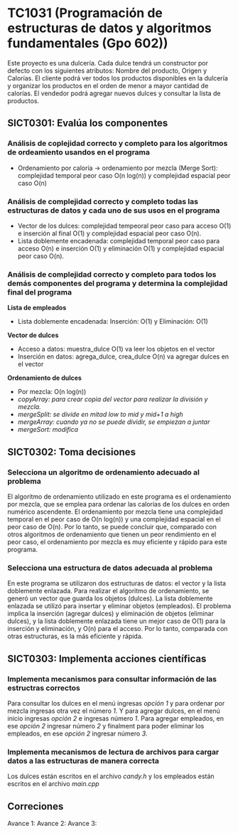# TC1031 (Programación de estructuras de datos y algoritmos fundamentales (Gpo 602))
Este proyecto es una dulcería. Cada dulce tendrá un constructor por defecto con los siguientes atributos: Nombre del producto, Origen y Calorías. El cliente podrá ver todos los productos disponibles en la dulcería y organizar los productos en el orden de menor a mayor cantidad de calorías. El vendedor podrá agregar nuevos dulces y consultar la lista de productos.

## SICT0301: Evalúa los componentes
### Análisis de coplejidad correcto y completo para los algoritmos de ordeamiento usandos en el programa
- Ordenamiento por caloría -> ordenamiento por mezcla (Merge Sort): complejidad temporal peor caso O(n log(n)) y complejidad espacial peor caso O(n)

### Análisis de complejidad correcto y completo todas las estructuras de datos y cada uno de sus usos en el programa
- Vector de los dulces: complejidad tempeoral peor caso para acceso O(1) e inserción al final O(1) y complejidad espacial peor caso O(n).
- Lista doblemente encadenada: complejidad temporal peor caso para acceso O(n) e inserción O(1) y eliminación O(1) y complejidad espacial peor caso O(n).

### Análisis de complejidad correcto y completo para todos los demás componentes del programa y determina la complejidad final del programa
**Lista de empleados** 
- Lista doblemente encadenada: Inserción: O(1) y Eliminación: O(1)

**Vector de dulces**
- Acceso a datos: muestra_dulce O(1) va leer los objetos en el vector
- Inserción en datos: agrega_dulce, crea_dulce O(n) va agregar dulces en el vector

**Ordenamiento de dulces**
- Por mezcla: O(n log(n))
- _copyArray: para crear copia del vector para realizar la división y mezcla._
- _mergeSplit: se divide en mitad low to mid y mid+1 a high_
- _mergeArray: cuando ya no se puede dividir, se empiezan a juntar_
- _mergeSort: modifica_

## SICT0302: Toma decisiones
### Selecciona un algoritmo de ordenamiento adecuado al problema
El algoritmo de ordenamiento utilizado en este programa es el ordenamiento por mezcla, que se emplea para ordenar las calorías de los dulces en orden numérico ascendente. El ordenamiento por mezcla tiene una complejidad temporal en el peor caso de O(n log(n)) y una complejidad espacial en el peor caso de O(n). Por lo tanto, se puede concluir que, comparado con otros algoritmos de ordenamiento que tienen un peor rendimiento en el peor caso, el ordenamiento por mezcla es muy eficiente y rápido para este programa.

### Selecciona una estructura de datos adecuada al problema
En este programa se utilizaron dos estructuras de datos: el vector y la lista doblemente enlazada. Para realizar el algoritmo de ordenamiento, se generó un vector que guarda los objetos (dulces). La lista doblemente enlazada se utilizó para insertar y eliminar objetos (empleados). El problema implica la inserción (agregar dulces) y eliminación de objetos (eliminar dulces), y la lista doblemente enlazada tiene un mejor caso de O(1) para la inserción y eliminación, y O(n) para el acceso. Por lo tanto, comparada con otras estructuras, es la más eficiente y rápida.

## SICT0303: Implementa acciones científicas
### Implementa mecanismos para consultar información de las estructras correctos
Para consultar los dulces en el menú ingresas _opción 1_ y para ordenar por mezcla ingresas otra vez el número _1_. Y para agregar dulces, en el menú inicio ingresas _opción 2_ e ingresas número _1_. Para agregar empleados, en ese _opción 2_ ingresar número _2_ y finalment para poder eliminar los empleados, en ese _opción 2_ ingresar número _3_.
### Implementa mecanismos de lectura de archivos para cargar datos a las estructuras de manera correcta
Los dulces están escritos en el archivo _candy.h_ y los empleados están escritos en el archivo _main.cpp_

## Correciones
Avance 1:
Avance 2:
Avance 3:
